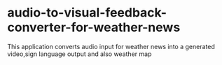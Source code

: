 # audio-to-visual-feedback-converter-for-weather-news
This application converts audio input for weather news into a generated video,sign language output and also weather map
